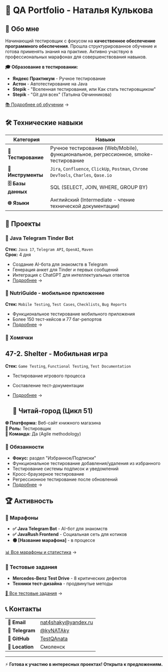 # 🧪 QA Portfolio - Наталья Кулькова

## 👋 Обо мне

Начинающий тестировщик с фокусом на **качественное обеспечение программного обеспечения**. Прошла структурированное обучение и готова применять знания на практике. Активно участвую в профессиональных марафонах для совершенствования навыков.

**🎓 Образование в тестировании:**
- **Яндекс Практикум** - Ручное тестирование
- **Астон** - Автотестирование на Java  
- **Stepik** - "Вселенная тестирования, или Как стать тестировщиком"
- **Stepik** - "Git для всех" (Татьяна Овчинникова)

[📚 Подробнее об обучении](Education/README.md) →

## 🛠 Технические навыки

| Категория | Навыки |
|-----------|--------|
| **🧪 Тестирование** | Ручное тестирование (Web/Mobile), функциональное, регрессионное, smoke-тестирование |
| **🔧 Инструменты** | `Jira`, `Confluence`, `ClickUp`, `Postman`, `Chrome DevTools`, `Charles`, `Qase.io` |
| **🗄 Базы данных** | SQL (SELECT, JOIN, WHERE, GROUP BY) |
| **🌐 Языки** | Английский (Intermediate - чтение технической документации) |

## 📁 Проекты

### 🤖 Java Telegram Tinder Bot
**Стек:** `Java 17`, `Telegram API`, `OpenAI`, `Maven`  
**Срок:** 4 дня  
- Создание AI-бота для знакомств в Telegram
- Генерация анкет для Tinder и первых сообщений
- Интеграция с ChatGPT для интеллектуальных ответов
- [Подробнее](Projects/telegram-tinder-bot/README.md) →

### 📱 NutriGuide - мобильное приложение
**Стек:** `Mobile Testing`, `Test Cases`, `Checklists`, `Bug Reports`
- Функциональное тестирование мобильного приложения
- Более 150 тест-кейсов и 77 баг-репортов
- [Подробнее](Projects/NutriGuide/README.md) →

### 🐹 Хомячки 
  ## 47-2. Shelter - Мобильная игра  
**Стек:** `Game Testing`, `Functional Testing`, `Test Documentation`
- Тестирование игрового процесса
- Составление тест-документации
- [Подробнее](Projects/Hamsters-Shelter/README.md) →

  ## 🛒 Читай-город (Цикл 51)
**🌐 Платформа:** Веб-сайт книжного магазина  
**🎯 Роль:** Тестировщик  
**👥 Команда:** Да (Agile methodology)

### 🧪 Обязанности
- **Фокус:** раздел "Избранное/Подписки"
- Функциональное тестирование добавления/удаления из избранного
- Тестирование системы подписок и уведомлений
- Кросс-браузерное тестирование
- Регрессионное тестирование после обновлений
- [Подробнее](Projects/Chitai-gorod/README.md) →
  
## 🏆 Активность

### 🚀 Марафоны
- **✅ Java Telegram Bot** - AI-бот для знакомств
- **✅ JavaRush Frontend** - Социальная сеть для котиков  
- **🟢 [Название марафона]** - в процессе

[📊 Все марафоны и статистика](Marathons/README.md) →

### 📝 Тестовые задания
- **Mercedes-Benz Test Drive** - 8 критических дефектов
- **Техники тест-дизайна** - продвинутые методы

[🎯 Все тестовые задания](Test-Assignments/README.md) →

## 📞 Контакты

| | |
|-|-|
| **📧 Email** | nat4shaky@yandex.ru |
| **📱 Telegram** | [@kyNATAky](https://t.me/kyNATAky) |
| **💼 GitHub** | [TestQAnata](https://github.com/TestQAnata) |
| **📍 Location** | Смоленск |

---

⚡ **Готова к участию в интересных проектах! Открыта к предложениям.**
